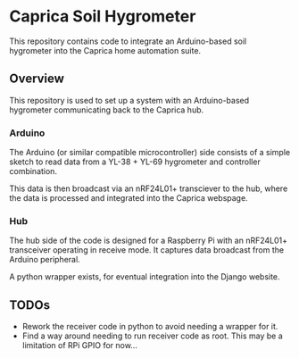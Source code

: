 # Caprica Soil Hygrometer

This repository contains code to integrate an Arduino-based soil hygrometer into the Caprica home automation suite.

## Overview
This repository is used to set up a system with an Arduino-based hygrometer communicating back to the Caprica hub.

### Arduino
The Arduino (or similar compatible microcontroller) side consists of a simple sketch to read data from a YL-38 +  YL-69 hygrometer and controller combination.

This data is then broadcast via an nRF24L01+ transciever to the hub, where the data is processed and integrated into the Caprica webspage.

### Hub
The hub side of the code is designed for a Raspberry Pi with an nRF24L01+ transceiver operating in receive mode. It captures data broadcast from the Arduino peripheral.

A python wrapper exists, for eventual integration into the Django website.

## TODOs
- Rework the receiver code in python to avoid needing a wrapper for it.
- Find a way around needing to run receiver code as root. This may be a limitation of RPi GPIO for now...
